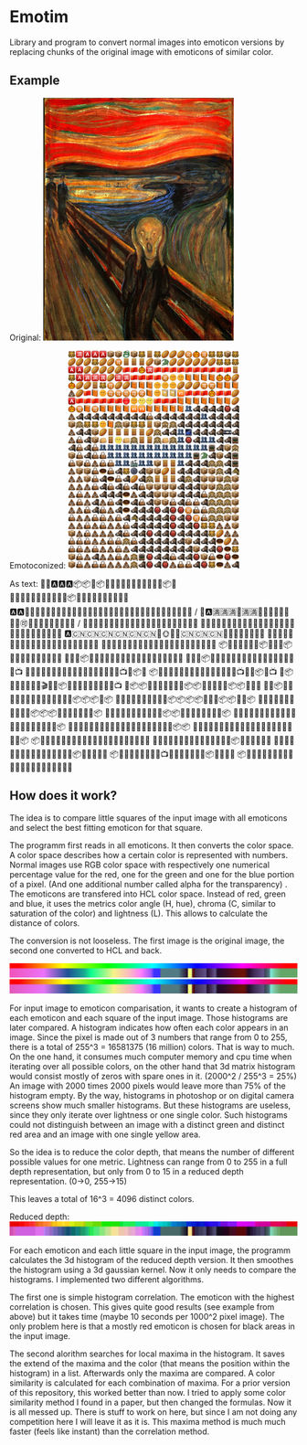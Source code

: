 
Emotim
======

Library and program to convert normal images into emoticon versions by replacing chunks of the original image with emoticons of similar color.

Example
-------

Original:
![Munch - Der Schrei](assets/input/schrei.jpg)

Emotoconized:
<img src="out/schrei.png" width="300" alt="Munch - Der Schrei">

As text:
🐻🈵🅰🅰🅰📦📦🐉📦🐻🚪🐻🏉🏉🏉🉑🎃🉑🐻🐻📦🐻 \
🏉🏉🏉🐻🏉🏉🉑🚪🚪🚪🏉📦🐊🏉🏉🏉🏉🏉🏉🐻🐻🐻 \
🅰🅰🏉🏉🏉🏉🏉🇨🇳🇨🇳🎃🈵🇨🇳🇨🇳🇨🇳🇨🇳🇨🇳🇨🇳🇨🇳🇨🇳🇨🇳🇨🇳🚪 /
🐻🅰🈵🈵🈵🏉🈵🈵🇨🇳🇨🇳🇨🇳🇨🇳🉑🌞🌞📙📙📙📙🎃🎃🏉 /
🎃🏉🏉🚪🐻🉑🏉🏉📙📙📙🌞🌞🌞🏉🏉🏉🉑🉑📙📙📙
💩🏉🇨🇳📙🌞🉑🉑🉑🉑🉑📙🌞📔📔🆚🇨🇳🇨🇳🇨🇳🎃🇨🇳🇨🇳🏉
🅰🇨🇳🇨🇳🇨🇳🇨🇳🇨🇳🇨🇳🔴🌞🌝🌝🇨🇳🇨🇳🇨🇳📙📙📙📙📙📙📙🏉
🎃🉑📙🉑📙📙📙📙🆚🆚📙📙📙📙📙👥🐗🐗🐗🐗👹🐗
💩🐗🐗🐗🐗🐗🐗🐗🐗🐗👜🐗🐗🐗🐗🐗🐗👥🐗🐗🐗🐗
📦🙉🐻🐻🌞📙🙉📦🐻🐻🚪📦🙈🙉🐗🐗🐗🐗🐗🐗🐗🐗
💩🐗🐗📦🏉🚪🚪🚪🚪🚪🏉🙉🐗🐗👥🌌🐗🐗🐗🐗📼🐗
💩👜🐗📦👝🚪🌝👝🙉🚪🚪🙉👝🙉👥👹🐗👥👥🐗🐗📺
🐗👜🐗👜👥👥👥👥👥👥👥👥👥👥👥👥👥👥📺🐗📦🙈
📦👜🐗👜👜👥👥👥👥👥👥👥👥👥👥👥📺🐊🐗📦🐗📺
👜📦👜💩👜👜👥👥🎬👥👥📦🚪🚪👥🐗🐗🐗🙉🙉🐗📺
💩📦📦👜🍩👜🐗🐻🌚🐗📦📦🏉🚪🐗🐗🐗📦📦🙉🐗🐴
💩💩📦👜🐗🍩👜🐗🏉🐗🙉🚪🚪🚪🐗🙉🐗📦📦📦🙉📦
💩💩💩👜🐗👜🐗👜🐗👜📦📦📦📦🐗🐗🐗📦📦🙉🙉📦
💩👜💩💩🐗🐗🐗🍩💩🐗🐗📦📦📦🐗🐗🐗👜🙉🙉🙉📦
💩👜💩🐗💩👜🐗🍩🐗👜🐗📦📦👜🐗👜👜🐗🙉🙉🙉📦
💩💩👜🐗👜💩🐗🍩🐗🐗🐗👹🐗👹👹🉑👜👜🙉🙉🙉📦
👜💩💩👜👜💩👜🐗🐴🐗🐗🐗🐗👹🐗👹🉑👜🙉🙉📦📦
💩💩👜💩👜💩💩👜🐗🐗🐗🐗🐗👹🐗🐗👹🐻🐻💩💩📦
📦💩👜💩💩💩🐗👜🐗🐗👹🐗🐗👹🐗🐗🐗🐗🐻🏉💩💩
👜👜👜💩💩👜👜🙉👜🐗🐗🐗🐗🐗🐗📦🐗🐗🐗🍩🏉💩
👜👜💩👜💩💩👜💩🐗🐗🐗🐗🐗🐗🐗🐗📦🐗🐗👹🍩🐻
📦👜💩🐗💩💩👜💩🙉📺👹🐗🐗👜🐗🐗👹📦👜🍩👹🍩
📦👜💩👜👜💩💩💩🙉🐗👹🐗👹💩👜👜🐗👹🐻🍩💩🐗


How does it work?
-----------------

The idea is to compare little squares of the input image with all emoticons and select the best fitting
emoticon for that square.

The programm first reads in all emoticons. It then converts the color space. A color space describes how a certain color is represented with numbers. Normal images use RGB color space with respectively one numerical percentage value for the red, one for the green and one for the blue portion of a pixel. (And one additional number called alpha for the transparency) . The emoticons are transfered into HCL color space. Instead of red, green and blue, it uses the metrics color angle (H, hue), chroma (C, similar to saturation of the color) and lightness (L). This allows to calculate the distance of colors.


The conversion is not looseless. The first image is the original image, the second one converted to HCL and back.

![RGB test image](assets/test/hsvtest.png)
![RGB test image](out/hsltest_convert_and_back.png)

For input image to emoticon comparisation, it wants to create a histogram of each emoticon and each square of the input image. Those histograms are later compared. A histogram indicates how often each color appears in an image. Since the pixel is made out of 3 numbers that range from 0 to 255, there is a total of 255^3 = 16581375 (16 million) colors. That is way to much. On the one hand, it consumes much computer memory and cpu time when iterating over all possible colors, on the other hand that 3d matrix histogram would consist mostly of zeros with spare ones in it. (2000^2 / 255^3 = 25%) An image with 2000 times 2000 pixels would leave more than 75% of the histogram empty. By the way, histograms in photoshop or on digital camera screens show much smaller histograms. But these histograms are useless, since they only iterate over lightness or one single color. Such histograms could not distinguish between an image with a distinct green and distinct red area and an image with one single yellow area.

So the idea is to reduce the color depth, that means the number of different possible values for one metric. Lightness can range from 0 to 255 in a full depth representation, but only from 0 to 15 in a reduced depth representation. (0->0, 255->15)

This leaves a total of 16^3 = 4096 distinct colors.

Reduced depth:
![RGB test image](out/hsltest_convert_and_back_reduced.png)

For each emoticon and each little square in the input image, the programm calculates the 3d histogram of the reduced depth version. It then smoothes the histogram using a 3d gaussian kernel. Now it only needs to compare the histograms. I implemented two different algorithms.

The first one is simple histogram correlation. The emoticon with the highest correlation is chosen. This gives quite good results (see example from above) but it takes time (maybe 10 seconds per 1000^2 pixel image). The only problem here is that a mostly red emoticon is chosen for black areas in the input image.

The second alorithm searches for local maxima in the histogram. It saves the extend of the maxima and the color (that means the position within the histogram) in a list. Afterwards only the maxima are compared. A color similarity is calculated for each combination of maxima. For a prior version of this repository, this worked better than now. I tried to apply some color similarity method I found in a paper, but then changed the formulas. Now it is all messed up. There is stuff to work on here, but since I am not doing any competition here I will leave it as it is. This maxima method is much much faster (feels like instant) than the correlation method.



